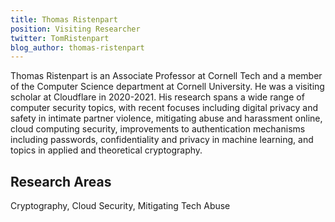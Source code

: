 ```yaml
---
title: Thomas Ristenpart
position: Visiting Researcher
twitter: TomRistenpart
blog_author: thomas-ristenpart
---
```


Thomas Ristenpart is an Associate Professor at Cornell Tech and a member of the Computer Science department at Cornell University. He was a visiting scholar at Cloudflare in 2020-2021. His research spans a wide range of computer security topics, with recent focuses including digital privacy and safety in intimate partner violence, mitigating abuse and harassment online, cloud computing security, improvements to authentication mechanisms including passwords, confidentiality and privacy in machine learning, and topics in applied and theoretical cryptography.

## Research Areas
Cryptography, Cloud Security, Mitigating Tech Abuse
